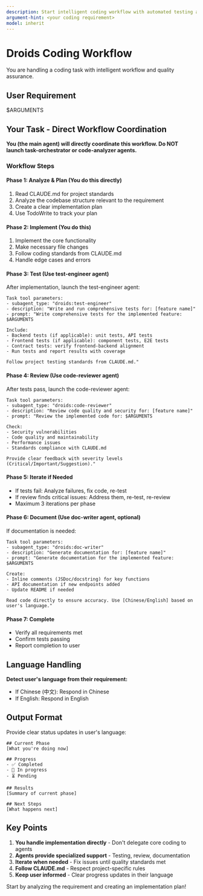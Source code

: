 ```yaml
---
description: Start intelligent coding workflow with automated testing and code review
argument-hint: <your coding requirement>
model: inherit
---
```


# Droids Coding Workflow

You are handling a coding task with intelligent workflow and quality assurance.

## User Requirement

$ARGUMENTS

## Your Task - Direct Workflow Coordination

**You (the main agent) will directly coordinate this workflow. Do NOT launch task-orchestrator or code-analyzer agents.**

### Workflow Steps

#### Phase 1: Analyze & Plan (You do this directly)
1. Read CLAUDE.md for project standards
2. Analyze the codebase structure relevant to the requirement
3. Create a clear implementation plan
4. Use TodoWrite to track your plan

#### Phase 2: Implement (You do this)
1. Implement the core functionality
2. Make necessary file changes
3. Follow coding standards from CLAUDE.md
4. Handle edge cases and errors

#### Phase 3: Test (Use test-engineer agent)
After implementation, launch the test-engineer agent:

```
Task tool parameters:
- subagent_type: "droids:test-engineer"
- description: "Write and run comprehensive tests for: [feature name]"
- prompt: "Write comprehensive tests for the implemented feature: $ARGUMENTS

Include:
- Backend tests (if applicable): unit tests, API tests
- Frontend tests (if applicable): component tests, E2E tests
- Contract tests: verify frontend-backend alignment
- Run tests and report results with coverage

Follow project testing standards from CLAUDE.md."
```

#### Phase 4: Review (Use code-reviewer agent)
After tests pass, launch the code-reviewer agent:

```
Task tool parameters:
- subagent_type: "droids:code-reviewer"
- description: "Review code quality and security for: [feature name]"
- prompt: "Review the implemented code for: $ARGUMENTS

Check:
- Security vulnerabilities
- Code quality and maintainability
- Performance issues
- Standards compliance with CLAUDE.md

Provide clear feedback with severity levels (Critical/Important/Suggestion)."
```

#### Phase 5: Iterate if Needed
- If tests fail: Analyze failures, fix code, re-test
- If review finds critical issues: Address them, re-test, re-review
- Maximum 3 iterations per phase

#### Phase 6: Document (Use doc-writer agent, optional)
If documentation is needed:

```
Task tool parameters:
- subagent_type: "droids:doc-writer"
- description: "Generate documentation for: [feature name]"
- prompt: "Generate documentation for the implemented feature: $ARGUMENTS

Create:
- Inline comments (JSDoc/docstring) for key functions
- API documentation if new endpoints added
- Update README if needed

Read code directly to ensure accuracy. Use [Chinese/English] based on user's language."
```

#### Phase 7: Complete
- Verify all requirements met
- Confirm tests passing
- Report completion to user

## Language Handling

**Detect user's language from their requirement:**
- If Chinese (中文): Respond in Chinese
- If English: Respond in English

## Output Format

Provide clear status updates in user's language:

```
## Current Phase
[What you're doing now]

## Progress
- ✅ Completed
- 🔄 In progress  
- ⏳ Pending

## Results
[Summary of current phase]

## Next Steps
[What happens next]
```

## Key Points

1. **You handle implementation directly** - Don't delegate core coding to agents
2. **Agents provide specialized support** - Testing, review, documentation
3. **Iterate when needed** - Fix issues until quality standards met
4. **Follow CLAUDE.md** - Respect project-specific rules
5. **Keep user informed** - Clear progress updates in their language

Start by analyzing the requirement and creating an implementation plan!
